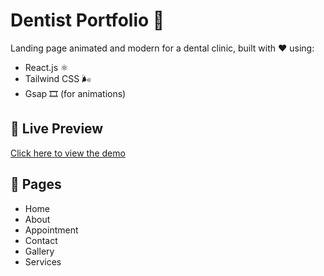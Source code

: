 # Dentist Portfolio 🦷

Landing page animated and modern for a dental clinic, built with ❤️ using:

- React.js ⚛️
- Tailwind CSS 🌬️
- Gsap 🎞️ (for animations)

## 🔗 Live Preview

[Click here to view the demo](https://dentist-portfolio-iota.vercel.app/)

## 📄 Pages

- Home
- About
- Appointment
- Contact
- Gallery
- Services